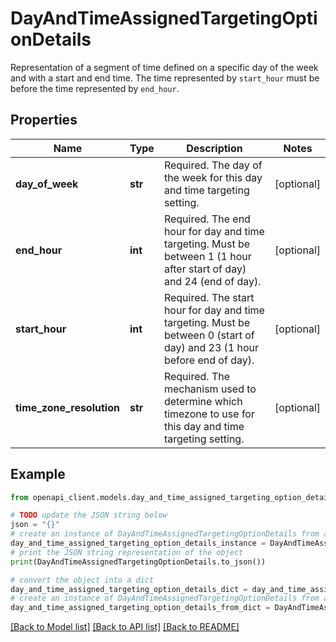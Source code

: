 # DayAndTimeAssignedTargetingOptionDetails

Representation of a segment of time defined on a specific day of the week and with a start and end time. The time represented by `start_hour` must be before the time represented by `end_hour`.

## Properties

Name | Type | Description | Notes
------------ | ------------- | ------------- | -------------
**day_of_week** | **str** | Required. The day of the week for this day and time targeting setting. | [optional] 
**end_hour** | **int** | Required. The end hour for day and time targeting. Must be between 1 (1 hour after start of day) and 24 (end of day). | [optional] 
**start_hour** | **int** | Required. The start hour for day and time targeting. Must be between 0 (start of day) and 23 (1 hour before end of day). | [optional] 
**time_zone_resolution** | **str** | Required. The mechanism used to determine which timezone to use for this day and time targeting setting. | [optional] 

## Example

```python
from openapi_client.models.day_and_time_assigned_targeting_option_details import DayAndTimeAssignedTargetingOptionDetails

# TODO update the JSON string below
json = "{}"
# create an instance of DayAndTimeAssignedTargetingOptionDetails from a JSON string
day_and_time_assigned_targeting_option_details_instance = DayAndTimeAssignedTargetingOptionDetails.from_json(json)
# print the JSON string representation of the object
print(DayAndTimeAssignedTargetingOptionDetails.to_json())

# convert the object into a dict
day_and_time_assigned_targeting_option_details_dict = day_and_time_assigned_targeting_option_details_instance.to_dict()
# create an instance of DayAndTimeAssignedTargetingOptionDetails from a dict
day_and_time_assigned_targeting_option_details_from_dict = DayAndTimeAssignedTargetingOptionDetails.from_dict(day_and_time_assigned_targeting_option_details_dict)
```
[[Back to Model list]](../README.md#documentation-for-models) [[Back to API list]](../README.md#documentation-for-api-endpoints) [[Back to README]](../README.md)


